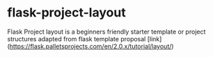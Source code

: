 # flask-project-layout
 
Flask Project layout is a beginners friendly starter template or project structures adapted from flask template proposal [link] (https://flask.palletsprojects.com/en/2.0.x/tutorial/layout/)
